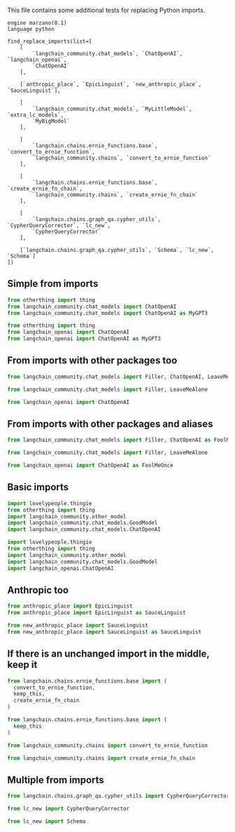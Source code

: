 This file contains some additional tests for replacing Python imports.

```grit
engine marzano(0.1)
language python

find_replace_imports(list=[
	[
		`langchain_community.chat_models`, `ChatOpenAI`, `langchain_openai`,
		`ChatOpenAI`
	],

	[`anthropic_place`, `EpicLinguist`, `new_anthropic_place`, `SauceLinguist`],

	[
		`langchain_community.chat_models`, `MyLittleModel`, `extra_lc_models`,
		`MyBigModel`
	],

	[
		`langchain.chains.ernie_functions.base`, `convert_to_ernie_function`,
		`langchain_community.chains`, `convert_to_ernie_function`
	],

	[
		`langchain.chains.ernie_functions.base`, `create_ernie_fn_chain`,
		`langchain_community.chains`, `create_ernie_fn_chain`
	],

	[
		`langchain.chains.graph_qa.cypher_utils`, `CypherQueryCorrector`, `lc_new`,
		`CypherQueryCorrector`
	],

	[`langchain.chains.graph_qa.cypher_utils`, `Schema`, `lc_new`, `Schema`]
])
```

## Simple from imports

```py
from otherthing import thing
from langchain_community.chat_models import ChatOpenAI
from langchain_community.chat_models import ChatOpenAI as MyGPT3
```

```py
from otherthing import thing
from langchain_openai import ChatOpenAI
from langchain_openai import ChatOpenAI as MyGPT3
```

## From imports with other packages too

```py
from langchain_community.chat_models import Filler, ChatOpenAI, LeaveMeAlone
```

```py
from langchain_community.chat_models import Filler, LeaveMeAlone

from langchain_openai import ChatOpenAI
```

## From imports with other packages and aliases

```py
from langchain_community.chat_models import Filler, ChatOpenAI as FoolMeOnce, LeaveMeAlone

```

```py
from langchain_community.chat_models import Filler, LeaveMeAlone

from langchain_openai import ChatOpenAI as FoolMeOnce
```

## Basic imports

```py
import lovelypeople.thingie
from otherthing import thing
import langchain_community.other_model
import langchain_community.chat_models.GoodModel
import langchain_community.chat_models.ChatOpenAI
```

```py
import lovelypeople.thingie
from otherthing import thing
import langchain_community.other_model
import langchain_community.chat_models.GoodModel
import langchain_openai.ChatOpenAI
```

## Anthropic too

```py
from anthropic_place import EpicLinguist
from anthropic_place import EpicLinguist as SauceLinguist
```

```py
from new_anthropic_place import SauceLinguist
from new_anthropic_place import SauceLinguist as SauceLinguist
```

## If there is an unchanged import in the middle, keep it

```py
from langchain.chains.ernie_functions.base import (
  convert_to_ernie_function,
  keep_this,
  create_ernie_fn_chain
)
```

```py
from langchain.chains.ernie_functions.base import (
  keep_this
)

from langchain_community.chains import convert_to_ernie_function

from langchain_community.chains import create_ernie_fn_chain
```

## Multiple from imports

```py
from langchain.chains.graph_qa.cypher_utils import CypherQueryCorrector, Schema
```

```py
from lc_new import CypherQueryCorrector

from lc_new import Schema
```

<!-- ## Multiple from imports

It should handle cleaning up two different ones:

```py
from langchain.chains.ernie_functions.base import (
  convert_to_ernie_function,
  create_ernie_fn_chain,
)
```

```py
from langchain_community.chains import convert_to_ernie_function

from langchain_community.chains import create_ernie_fn_chain
``` -->
